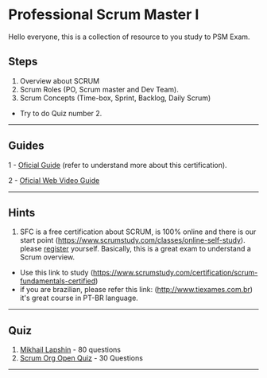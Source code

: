 Professional Scrum Master I
===================

Hello everyone, this is a collection of resource to you study to PSM Exam.

Steps
-------------------
1. Overview about SCRUM
2. Scrum Roles (PO, Scrum master and Dev Team).
3. Scrum Concepts (Time-box, Sprint, Backlog, Daily Scrum)
* Try to do Quiz number 2.
----------

Guides
-------------
1 - [Oficial Guide](http://psm.certification.guide/) (refer to understand more about this certification).

2 - [Oficial Web Video Guide](http://scrumtrainingseries.com/)

----------

Hints
-------------------
1. SFC is a free certification about SCRUM, is 100% online and there is our start point (https://www.scrumstudy.com/classes/online-self-study). please [register](https://www.scrumstudy.com/account/register) yourself.
Basically, this is a great exam to understand a Scrum overview. 
* Use this link to study (https://www.scrumstudy.com/certification/scrum-fundamentals-certified)
* if you are brazilian, please refer this link: (http://www.tiexames.com.br) it's great course in PT-BR language.

----------

Quiz
-------------
1. [Mikhail Lapshin](http://mlapshin.com/index.php/psm-quiz/) - 80 questions 
2. [Scrum Org Open Quiz](https://www.scrum.org/open-assessments/scrum-open) - 30 Questions
----------
